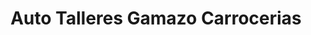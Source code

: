 ---
title: "Auto Talleres Gamazo Carrocerias"
url: /vitoria-gasteiz/auto-talleres-gamazo-carrocerias/
shop: reparación de automóviles
---